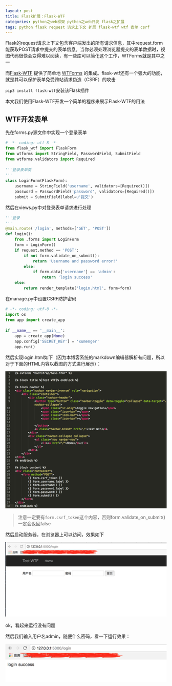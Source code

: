 ```yaml
---
layout: post
title: Flask扩展：Flask-WTF
categories: python之web框架 python之web开发 flask之扩展 
tags: python flask request 请求上下文 扩展 flask-wtf wtf 表单 csrf 
---
```


Flask的request请求上下文包含客户端发出的所有请求信息，其中request.form能获取POST请求中提交的表单信息。当你必须处理浏览器提交的表单数据时，视图代码很快会变得难以阅读，有一些库可以简化这个工作，WTForms就是其中之一

而[Flask-WTF](http://www.pythondoc.com/flask-wtf/) 提供了简单地 [WTForms](http://wtforms.simplecodes.com/docs/) 的集成。flask-wtf还有一个强大的功能，就是其可以保护表单免受跨站请求伪造（CSRF）的攻击

`pip3 install flask-wtf`安装该Flask插件

本文我们使用Flask-WTF开发一个简单的程序来展示Flask-WTF的用法

## WTF开发表单

先在forms.py源文件中实现一个登录表单

```python
# -*- coding: utf-8 -*-
from flask_wtf import FlaskForm
from wtforms import StringField, PasswordField, SubmitField
from wtforms.validators import Required

'''登录表单类
'''
class LoginForm(FlaskForm):
    username = StringField('username', validators=[Required()])
    password = PasswordField('password', validators=[Required()])
    submit = SubmitField(label=u'提交')

```

然后在views.py中对登录表单请求进行处理

```python
'''登录
'''
@main.route('/login', methods=['GET', 'POST'])
def login():
    from .forms import LoginForm
    form = LoginForm()
    if request.method == 'POST':
        if not form.validate_on_submit():
            return 'Username and password error!'
        else:
            if form.data['username'] == 'admin':
                return 'login success'
    else:
        return render_template('login.html', form=form)

```

在manage.py中设置CSRF防护密码

```python
# -*- coding: utf-8 -*-
import os
from app import create_app

if __name__ == '__main__':
    app = create_app(None)
    app.config['SECRET_KEY'] = 'xumenger'
    app.run()
```

然后实现login.html如下（因为本博客系统的markdown编辑器解析有问题，所以对于下面的HTML内容以截图的方式进行展示）：

![image](../media/image/2018-03-18/02-01.png)

>注意一定要有`form.csrf_token`这个内容，否则form.validate_on_submit()一定会返回false

然后启动服务器，在浏览器上可以访问，效果如下

![image](../media/image/2018-03-18/02-02.png)

ok，看起来运行没有问题

然后我们输入用户名admin，随便什么密码，看一下运行效果：

![image](../media/image/2018-03-18/02-03.png)
